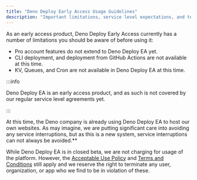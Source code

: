 ```yaml
---
title: "Deno Deploy Early Access Usage Guidelines"
description: "Important limitations, service level expectations, and terms of use for the Deno Deploy Early Access program."
---
```


As an early access product, Deno Deploy Early Access currently has a number of limitations you should be aware of before using it:

- Pro account features do not extend to Deno Deploy EA yet.
- CLI deployment, and deployment from GitHub Actions are not available at this
  time.
- KV, Queues, and Cron are not available in Deno Deploy EA at this time.

:::info

Deno Deploy EA is an early access product, and as such is not covered by our
regular service level agreements yet.

:::

At this time, the Deno company is already using Deno Deploy EA to host our own
websites. As may imagine, we are putting significant care into avoiding any
service interruptions, but as this is a new system, service interruptions can
not always be avoided.**

While Deno Deploy EA is in closed beta, we are not charging for usage of the
platform. However, the
[Acceptable Use Policy](/deploy/manual/acceptable-use-policy/) and
[Terms and Conditions](/deploy/manual/terms-and-conditions/) still apply and we
reserve the right to terminate any user, organization, or app who we find to be
in violation of these.
